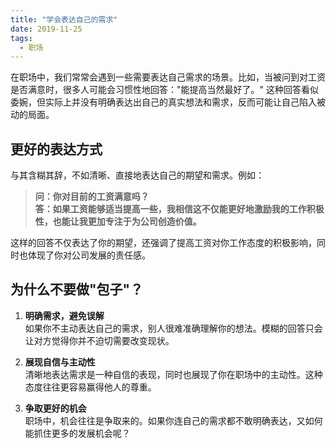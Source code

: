 ```yaml
---
title: "学会表达自己的需求"
date: 2019-11-25
tags:
  - 职场
---
```


在职场中，我们常常会遇到一些需要表达自己需求的场景。比如，当被问到对工资是否满意时，很多人可能会习惯性地回答："能提高当然最好了。" 这种回答看似委婉，但实际上并没有明确表达出自己的真实想法和需求，反而可能让自己陷入被动的局面。

## 更好的表达方式

与其含糊其辞，不如清晰、直接地表达自己的期望和需求。例如：

> **问：你对目前的工资满意吗？**  
> **答：如果工资能够适当提高一些，我相信这不仅能更好地激励我的工作积极性，也能让我更加专注于为公司创造价值。**

这样的回答不仅表达了你的期望，还强调了提高工资对你工作态度的积极影响，同时也体现了你对公司发展的责任感。

## 为什么不要做"包子"？

1. **明确需求，避免误解**  
   如果你不主动表达自己的需求，别人很难准确理解你的想法。模糊的回答只会让对方觉得你并不迫切需要改变现状。

2. **展现自信与主动性**  
   清晰地表达需求是一种自信的表现，同时也展现了你在职场中的主动性。这种态度往往更容易赢得他人的尊重。

3. **争取更好的机会**  
   职场中，机会往往是争取来的。如果你连自己的需求都不敢明确表达，又如何能抓住更多的发展机会呢？
